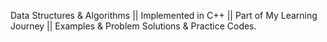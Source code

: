 Data Structures & Algorithms || Implemented in C++ || Part of My Learning Journey || Examples & Problem Solutions & Practice Codes.


